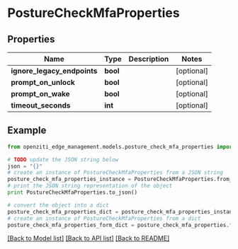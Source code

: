 # PostureCheckMfaProperties


## Properties
Name | Type | Description | Notes
------------ | ------------- | ------------- | -------------
**ignore_legacy_endpoints** | **bool** |  | [optional] 
**prompt_on_unlock** | **bool** |  | [optional] 
**prompt_on_wake** | **bool** |  | [optional] 
**timeout_seconds** | **int** |  | [optional] 

## Example

```python
from openziti_edge_management.models.posture_check_mfa_properties import PostureCheckMfaProperties

# TODO update the JSON string below
json = "{}"
# create an instance of PostureCheckMfaProperties from a JSON string
posture_check_mfa_properties_instance = PostureCheckMfaProperties.from_json(json)
# print the JSON string representation of the object
print PostureCheckMfaProperties.to_json()

# convert the object into a dict
posture_check_mfa_properties_dict = posture_check_mfa_properties_instance.to_dict()
# create an instance of PostureCheckMfaProperties from a dict
posture_check_mfa_properties_form_dict = posture_check_mfa_properties.from_dict(posture_check_mfa_properties_dict)
```
[[Back to Model list]](../README.md#documentation-for-models) [[Back to API list]](../README.md#documentation-for-api-endpoints) [[Back to README]](../README.md)


